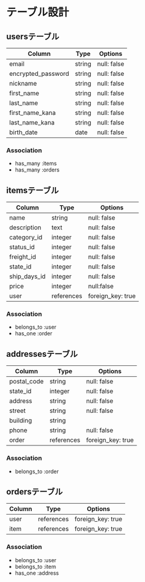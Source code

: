# テーブル設計

## usersテーブル

| Column             | Type   | Options     |
| ------------------ | ------ | ----------- |
| email              | string | null: false |
| encrypted_password | string | null: false |
| nickname           | string | null: false |
| first_name         | string | null: false |
| last_name          | string | null: false |
| first_name_kana    | string | null: false |
| last_name_kana     | string | null: false |
| birth_date         | date   | null: false |
### Association
- has_many :items
- has_many :orders


## itemsテーブル
| Column        | Type       | Options           |
| ------------- | ---------- | ----------------- |
| name          | string     | null: false       |
| description   | text       | null: false       |
| category_id   | integer    | null: false       |
| status_id     | integer    | null: false       |
| freight_id    | integer    | null: false       |
| state_id      | integer    | null: false       |
| ship_days_id  | integer    | null: false       |
| price         | integer    | null:false        |
| user          | references | foreign_key: true |
### Association
- belongs_to :user
- has_one :order

## addressesテーブル
| Column        | Type       | Options           |
| ------------- | ---------- | ----------------- |
| postal_code   | string     | null: false       |
| state_id     | integer    | null: false       |
| address       | string     | null: false       |
| street        | string     | null: false       |
| building      | string     |                   |
| phone         | string     | null: false       |
| order         | references | foreign_key: true |
### Association
- belongs_to :order

## ordersテーブル
| Column | Type       | Options           |
| ------ | ---------- | ----------------- |
| user   | references | foreign_key: true |
| item   | references | foreign_key: true |
### Association
- belongs_to :user
- belongs_to :item
- has_one :address

